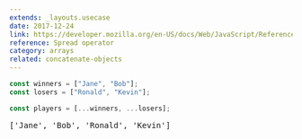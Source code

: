 ```yaml
---
extends: _layouts.usecase
date: 2017-12-24
link: https://developer.mozilla.org/en-US/docs/Web/JavaScript/Reference/Operators/Spread_operator
reference: Spread operator
category: arrays
related: concatenate-objects
---
```


```javascript
const winners = ["Jane", "Bob"];
const losers = ["Ronald", "Kevin"];

const players = [...winners, ...losers];
```

<pre class="output">['Jane', 'Bob', 'Ronald', 'Kevin']</pre>
